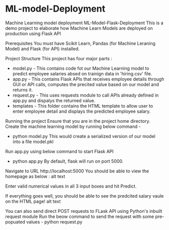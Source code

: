 # ML-model-Deployment
Machine Learning model deployment
ML-Model-Flask-Deployment
This is a demo project to elaborate how Machine Learn Models are deployed on production using Flask API

Prerequisites
You must have Scikit Learn, Pandas (for Machine Leraning Model) and Flask (for API) installed.

Project Structure
This project has four major parts :

* model.py - This contains code fot our Machine Learning model to predict employee salaries absed on trainign data in 'hiring.csv' file.
* app.py - This contains Flask APIs that receives employee details through GUI or API calls, computes the precited value based on our model and returns it.
* request.py - This uses requests module to call APIs already defined in app.py and dispalys the returned value.
* templates - This folder contains the HTML template to allow user to enter employee detail and displays the predicted employee salary.

Running the project
Ensure that you are in the project home directory. Create the machine learning model by running below command -
* python model.py
This would create a serialized version of our model into a file model.pkl

Run app.py using below command to start Flask API
* python app.py
By default, flask will run on port 5000.

Navigate to URL http://localhost:5000
You should be able to view the homepage as below : alt text

Enter valid numerical values in all 3 input boxes and hit Predict.

If everything goes well, you should be able to see the predcited salary vaule on the HTML page! alt text

You can also send direct POST requests to FLask API using Python's inbuilt request module Run the beow command to send the request with some pre-popuated values -
python request.py
